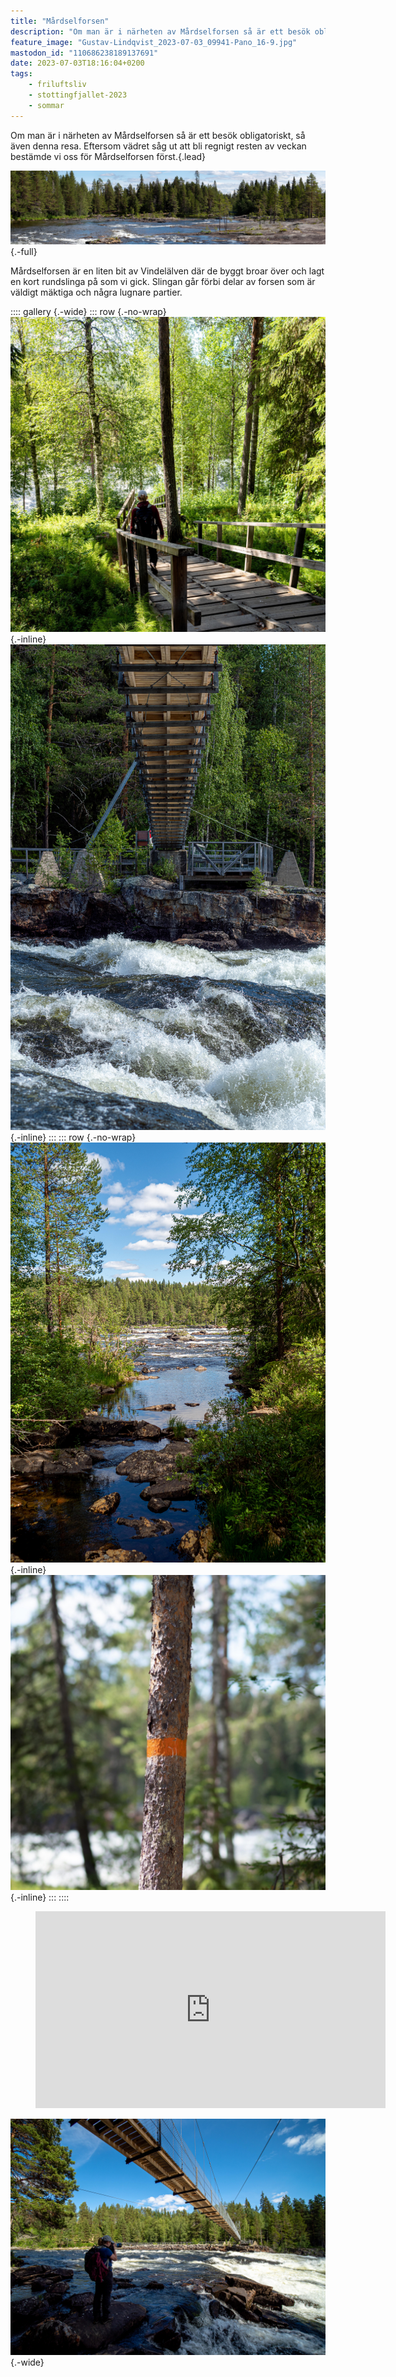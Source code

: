 ```yaml
---
title: "Mårdselforsen"
description: "Om man är i närheten av Mårdselforsen så är ett besök obligatoriskt, så även denna resa. Eftersom vädret såg ut att bli regnigt resten av veckan bestämde vi oss för Mårdselforsen först."
feature_image: "Gustav-Lindqvist_2023-07-03_09941-Pano_16-9.jpg"
mastodon_id: "110686238189137691"
date: 2023-07-03T18:16:04+0200
tags:
    - friluftsliv
    - stottingfjallet-2023
    - sommar
---
```


Om man är i närheten av Mårdselforsen så är ett besök obligatoriskt, så även denna resa. Eftersom vädret såg ut att bli regnigt resten av veckan bestämde vi oss för Mårdselforsen först.{.lead}

![En bild över en lugn del av Mårdselforsen](Gustav-Lindqvist_2023-07-03_00075-Pano_3000w.jpg){.-full}

Mårdselforsen är en liten bit av Vindelälven där de byggt broar över och lagt en kort rundslinga på som vi gick. Slingan går förbi delar av forsen som är väldigt mäktiga och några lugnare partier.

:::: gallery {.-wide}
::: row {.-no-wrap}
![En person som går nedför en trappa i skogen](Gustav-Lindqvist_2023-07-03_09814-Pano_3000w.jpg){.-inline}
![En bro över en fors sedd underifrån](Gustav-Lindqvist_2023-07-03_09891-Pano_3000w.jpg){.-inline}
:::
::: row {.-no-wrap}
![En liten bäck som mynnar ut i en fors längre bort](Gustav-Lindqvist_2023-07-03_00029_3000w.jpg){.-inline}
![Ett träd målat med en orange ring](Gustav-Lindqvist_2023-07-03_09950-Pano_3000w.jpg){.-inline}
:::
::::

<figure class="embed video -wide">
    <iframe title="En film över Mårdselforsen sett från flera olika vinklar" src="https://video.gustavlindqvist.se/videos/embed/f7978313-beb3-4232-95bb-9984eed1f8e8?title=0&amp;warningTitle=0&amp;p2p=0" allowfullscreen="" sandbox="allow-same-origin allow-scripts allow-popups" width="560" height="315" frameborder="0"></iframe>
</figure>

![En person med en kamera i handen som står under en bro som går över en fors](Gustav-Lindqvist_2023-07-03_00119_3000w.jpg "Josefine fotograferar Mårdselforsen"){.-wide}
